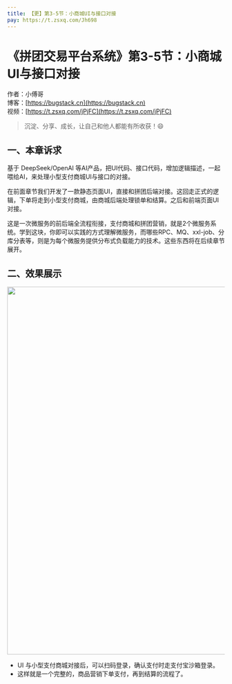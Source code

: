```yaml
---
title: 【更】第3-5节：小商城UI与接口对接
pay: https://t.zsxq.com/Jh698
---
```


# 《拼团交易平台系统》第3-5节：小商城UI与接口对接

作者：小傅哥
<br/>博客：[https://bugstack.cn](https://bugstack.cn)
<br/>视频：[https://t.zsxq.com/jPjFC](https://t.zsxq.com/jPjFC)

>沉淀、分享、成长，让自己和他人都能有所收获！😄

## 一、本章诉求

基于 DeepSeek/OpenAI 等AI产品，把UI代码、接口代码，增加逻辑描述，一起喂给AI，来处理小型支付商城UI与接口的对接。

在前面章节我们开发了一款静态页面UI，直接和拼团后端对接。这回走正式的逻辑，下单将走到小型支付商城，由商城后端处理锁单和结算。之后和前端页面UI对接。

这是一次微服务的前后端全流程衔接，支付商城和拼团营销，就是2个微服务系统。学到这块，你即可以实践的方式理解微服务，而哪些RPC、MQ、xxl-job、分库分表等，则是为每个微服务提供分布式负载能力的技术。这些东西将在后续章节展开。

## 二、效果展示

<div align="center">
    <img src="https://bugstack.cn/images/article/project/group-buy-market/group-buy-market-3-5-01.png" width="850px">
</div>

- UI 与小型支付商城对接后，可以扫码登录，确认支付时走支付宝沙箱登录。
- 这样就是一个完整的，商品营销下单支付，再到结算的流程了。

